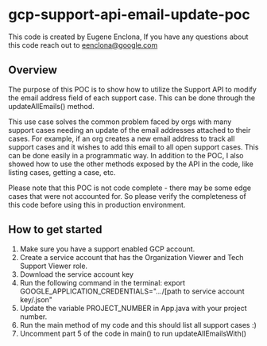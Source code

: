 # gcp-support-api-email-update-poc

This code is created by Eugene Enclona, If you have any questions about this code reach out to eenclona@google.com

## Overview

The purpose of this POC is to show how to utilize the Support API to modify the email address field of each support case. This can be done through the updateAllEmails() method. 

This use case solves the common problem faced by orgs with many support cases needing an update of the email addresses attached to their cases. For example, if an org creates a new email address to track all support cases and it wishes to add this email to all open support cases. This can be done easily in a programmatic way. In addition to the POC, I also showed how to use the other methods exposed by the API in the code, like listing cases, getting a case, etc. 

Please note that this POC is not code complete - there may be some edge cases that were not accounted for. So please verify the completeness of this code before using this in production environment.

## How to get started

1. Make sure you have a support enabled GCP account.
2. Create a service account that has the Organization Viewer and Tech Support Viewer role.
3. Download the service account key
4. Run the following command in the terminal: export GOOGLE_APPLICATION_CREDENTIALS=".../[path to service account key/.json"
5. Update the variable PROJECT_NUMBER in App.java with your project number.
6. Run the main method of my code and this should list all support cases :)
7. Uncomment part 5 of the code in main() to run updateAllEmailsWith()

